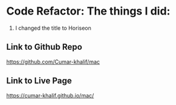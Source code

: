 # Code Refactor: The things I did:
1. I changed the title to Horiseon

## Link to Github Repo
https://github.com/Cumar-khalif/mac

## Link to Live Page
https://cumar-khalif.github.io/mac/




